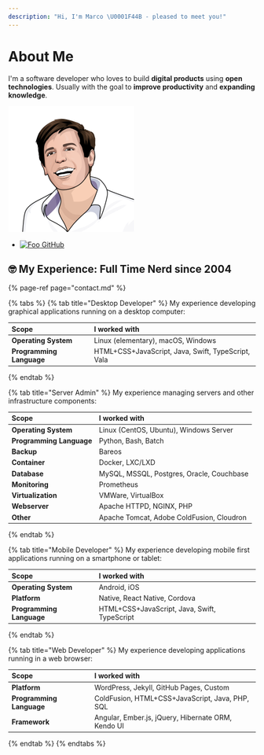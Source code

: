 ```yaml
---
description: "Hi, I'm Marco \U0001F44B️ - pleased to meet you!"
---
```


# About Me

I'm a software developer who loves to build **digital products** using **open technologies**. Usually with the goal to **improve productivity** and **expanding knowledge**.

![Marco Betschart](.gitbook/assets/marco-betschart.png)

- [![Foo](http://www.google.com.au/images/nav_logo7.png) GitHub](https://github.com/marbetschar/)

## 🤓️ My Experience: Full Time Nerd since 2004

{% page-ref page="contact.md" %}

{% tabs %}
{% tab title="Desktop Developer" %}
My experience developing graphical applications running on a desktop computer:

| Scope | I worked with |
| :--- | :--- |
| **Operating System** | Linux \(elementary\), macOS, Windows |
| **Programming Language** | HTML+CSS+JavaScript, Java, Swift, TypeScript, Vala |
{% endtab %}

{% tab title="Server Admin" %}
My experience managing servers and other infrastructure components:

| Scope | I worked with |
| :--- | :--- |
| **Operating System** | Linux \(CentOS, Ubuntu\), Windows Server |
| **Programming Language** | Python, Bash, Batch |
| **Backup** | Bareos |
| **Container** | Docker, LXC/LXD |
| **Database** | MySQL, MSSQL, Postgres, Oracle, Couchbase |
| **Monitoring** | Prometheus |
| **Virtualization** | VMWare, VirtualBox |
| **Webserver** | Apache HTTPD, NGINX, PHP |
| **Other** | Apache Tomcat, Adobe ColdFusion, Cloudron |
{% endtab %}

{% tab title="Mobile Developer" %}
My experience developing mobile first applications running on a smartphone or tablet:

| Scope | I worked with |
| :--- | :--- |
| **Operating System** | Android, iOS |
| **Platform** | Native, React Native, Cordova |
| **Programming Language** | HTML+CSS+JavaScript, Java, Swift, TypeScript |
{% endtab %}

{% tab title="Web Developer" %}
My experience developing applications running in a web browser:

| Scope | I worked with |
| :--- | :--- |
| **Platform** | WordPress, Jekyll, GitHub Pages, Custom |
| **Programming Language** | ColdFusion, HTML+CSS+JavaScript, Java, PHP, SQL |
| **Framework** | Angular, Ember.js, jQuery, Hibernate ORM, Kendo UI |
{% endtab %}
{% endtabs %}

